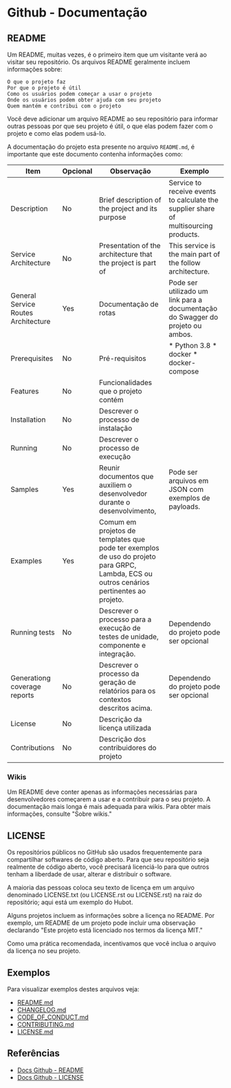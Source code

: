 # Github - Documentação

## README

Um README, muitas vezes, é o primeiro item que um visitante verá ao visitar seu repositório. Os arquivos README geralmente incluem informações sobre:

    O que o projeto faz
    Por que o projeto é útil
    Como os usuários podem começar a usar o projeto
    Onde os usuários podem obter ajuda com seu projeto
    Quem mantém e contribui com o projeto

Você deve adicionar um arquivo README ao seu repositório para informar outras pessoas por que seu projeto é útil, o que elas podem fazer com o projeto e como elas podem usá-lo.

A documentação do projeto esta presente no arquivo `README.md`, é importante que este documento contenha informações como:

| Item                                | Opcional | Observação                                                                                                                               | Exemplo                                                                              |
|-------------------------------------|----------|------------------------------------------------------------------------------------------------------------------------------------------|--------------------------------------------------------------------------------------|
| Description                         | No       | Brief description of the project and its purpose                                                                                         | Service to receive events to calculate the supplier share of multisourcing products. |
| Service Architecture                | No       | Presentation of the architecture that the project is part of                                                                             | This service is the main part of the follow architecture.                            |
| General Service Routes Architecture | Yes      | Documentação de rotas                                                                                                                    | Pode ser utilizado um link para a documentação do Swagger do projeto ou ambos.       |
| Prerequisites                       | No       | Pré-requisitos                                                                                                                           | * Python 3.8 * docker * docker-compose                                               |
| Features                            | No       | Funcionalidades que o projeto contém                                                                                                     |                                                                                      |
| Installation                        | No       | Descrever o processo  de instalação                                                                                                      |                                                                                      |
| Running                             | No       | Descrever o processo de execução                                                                                                         |                                                                                      |
| Samples                             | Yes      | Reunir documentos que auxiliem o desenvolvedor durante o desenvolvimento,                                                                | Pode ser arquivos em JSON com exemplos de payloads.                                  |
| Examples                            | Yes      | Comum em projetos de templates que pode ter exemplos de uso do projeto para GRPC, Lambda, ECS ou outros cenários pertinentes ao projeto. |                                                                                      |
| Running tests                       | No       | Descrever o processo para a execução de testes de unidade, componente e integração.                                                      | Dependendo do projeto pode ser opcional                                              |
| Generationg coverage reports        | No       | Descrever o processo da geração de relatórios para os contextos descritos acima.                                                         | Dependendo do projeto pode ser opcional                                              |
| License                             | No       | Descrição da licença utilizada                                                                                                           |                                                                                      |
| Contributions                       | No       | Descrição dos contribuidores do projeto                                                                                                  |                                                                                      |

### Wikis
Um README deve conter apenas as informações necessárias para desenvolvedores começarem a usar e a contribuir para o seu projeto. A documentação mais longa é mais adequada para wikis. Para obter mais informações, consulte "Sobre wikis."


## LICENSE
Os repositórios públicos no GitHub são usados frequentemente para compartilhar softwares de código aberto. Para que seu repositório seja realmente de código aberto, você precisará licenciá-lo para que outros tenham a liberdade de usar, alterar e distribuir o software.

A maioria das pessoas coloca seu texto de licença em um arquivo denominado LICENSE.txt (ou LICENSE.rst ou LICENSE.rst) na raiz do repositório; aqui está um exemplo do Hubot.

Alguns projetos incluem as informações sobre a licença no README. Por exemplo, um README de um projeto pode incluir uma observação declarando "Este projeto está licenciado nos termos da licença MIT."

Como uma prática recomendada, incentivamos que você inclua o arquivo da licença no seu projeto.

## Exemplos
Para visualizar exemplos destes arquivos veja:
* [README.md](../../resources/README.md)
* [CHANGELOG.md](../../resources/CHANGELOG.md)
* [CODE_OF_CONDUCT.md](../../resources/CODE_OF_CONDUCT.md)
* [CONTRIBUTING.md](../../resources/CONTRIBUTING.md)
* [LICENSE.md](../../resources/LICENSE.md)

## Referências
* [Docs Github - README](https://docs.github.com/pt/repositories/managing-your-repositorys-settings-and-features/customizing-your-repository/about-readmes)
* [Docs Github - LICENSE](https://docs.github.com/pt/repositories/managing-your-repositorys-settings-and-features/customizing-your-repository/licensing-a-repository)
